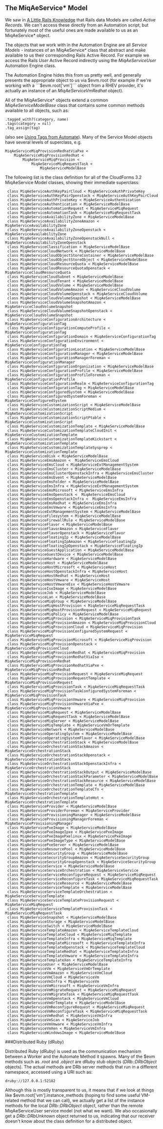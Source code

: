 ## The MiqAeService* Model

We saw in [A Little Rails Knowledge](../chapter4/a_little_rails_knowledge.md) that Rails data Models are called _Active Records_. We can't access these directly from an Automation script, but fortunately most of the useful ones are made available to us as an MiqAeService* object.

The objects that we work with in the Automation Engine are all _Service Models_ - instances of an MiqAeService* class that abstract and make available to us their corresponding Rails Active Record. For example we access the Rails _User_ Active Record indirectly using the _MiqAeServiceUser_ Automation Engine class.

The Automation Engine hides this from us pretty well, and generally presents the appropriate object to us via $evm.root (for example if we're working with a ```$evm.root['vm']``` object from a RHEV provider, it's actually an instance of an _MiqAeServiceVmRedhat_ object).

All of the MiqAeService\* objects extend a common _MiqAeServiceModelBase_ class that contains some common methods available to all objects, such as:

```
.tagged_with?(category, name)
.tags(category = nil)
.tag_assign(tag)
```

(also see [Using Tags from Automate](../chapter7/using_tags_from_automate.md)). Many of the Service Model objects have several levels of superclass, e.g.

```
MiqAeServiceMiqProvisionRedhatViaPxe <
	MiqAeServiceMiqProvisionRedhat <
		MiqAeServiceMiqProvision <
			MiqAeServiceMiqRequestTask <
				MiqAeServiceModelBase
```

The following list is the class definition for all of the CloudForms 3.2 MiqAeService Model classes, showing their immediate superclass:

```
 class MiqAeServiceAuthKeyPairCloud < MiqAeServiceAuthPrivateKey
 class MiqAeServiceAuthKeyPairOpenstack < MiqAeServiceAuthKeyPairCloud
 class MiqAeServiceAuthPrivateKey < MiqAeServiceAuthentication
 class MiqAeServiceAuthentication < MiqAeServiceModelBase
 class MiqAeServiceAutomationRequest < MiqAeServiceMiqRequest
 class MiqAeServiceAutomationTask < MiqAeServiceMiqRequestTask
 class MiqAeServiceAvailabilityZone < MiqAeServiceModelBase
 class MiqAeServiceAvailabilityZoneAmazon < MiqAeServiceAvailabilityZone
 class MiqAeServiceAvailabilityZoneOpenstack < MiqAeServiceAvailabilityZone
 class MiqAeServiceAvailabilityZoneOpenstackNull < MiqAeServiceAvailabilityZoneOpenstack
 class MiqAeServiceClassification < MiqAeServiceModelBase
 class MiqAeServiceCloudNetwork < MiqAeServiceModelBase
 class MiqAeServiceCloudObjectStoreContainer < MiqAeServiceModelBase
 class MiqAeServiceCloudObjectStoreObject < MiqAeServiceModelBase
 class MiqAeServiceCloudResourceQuota < MiqAeServiceModelBase
 class MiqAeServiceCloudResourceQuotaOpenstack < MiqAeServiceCloudResourceQuota
 class MiqAeServiceCloudSubnet < MiqAeServiceModelBase
 class MiqAeServiceCloudTenant < MiqAeServiceModelBase
 class MiqAeServiceCloudVolume < MiqAeServiceModelBase
 class MiqAeServiceCloudVolumeAmazon < MiqAeServiceCloudVolume
 class MiqAeServiceCloudVolumeOpenstack < MiqAeServiceCloudVolume
 class MiqAeServiceCloudVolumeSnapshot < MiqAeServiceModelBase
 class MiqAeServiceCloudVolumeSnapshotAmazon < MiqAeServiceCloudVolumeSnapshot
 class MiqAeServiceCloudVolumeSnapshotOpenstack < MiqAeServiceCloudVolumeSnapshot
 class MiqAeServiceConfigurationArchitecture < MiqAeServiceConfigurationTag
 class MiqAeServiceConfigurationComputeProfile < MiqAeServiceConfigurationTag
 class MiqAeServiceConfigurationDomain < MiqAeServiceConfigurationTag
 class MiqAeServiceConfigurationEnvironment < MiqAeServiceConfigurationTag
 class MiqAeServiceConfigurationLocation < MiqAeServiceModelBase
 class MiqAeServiceConfigurationManager < MiqAeServiceModelBase
 class MiqAeServiceConfigurationManagerForeman < MiqAeServiceConfigurationManager
 class MiqAeServiceConfigurationOrganization < MiqAeServiceModelBase
 class MiqAeServiceConfigurationProfile < MiqAeServiceModelBase
 class MiqAeServiceConfigurationProfileForeman < MiqAeServiceConfigurationProfile
 class MiqAeServiceConfigurationRealm < MiqAeServiceConfigurationTag
 class MiqAeServiceConfigurationTag < MiqAeServiceModelBase
 class MiqAeServiceConfiguredSystem < MiqAeServiceModelBase
 class MiqAeServiceConfiguredSystemForeman < MiqAeServiceConfiguredSystem
 class MiqAeServiceCustomizationScript < MiqAeServiceModelBase
 class MiqAeServiceCustomizationScriptMedium < MiqAeServiceCustomizationScript
 class MiqAeServiceCustomizationScriptPtable < MiqAeServiceCustomizationScript
 class MiqAeServiceCustomizationTemplate < MiqAeServiceModelBase
 class MiqAeServiceCustomizationTemplateCloudInit < MiqAeServiceCustomizationTemplate
 class MiqAeServiceCustomizationTemplateKickstart < MiqAeServiceCustomizationTemplate
 class MiqAeServiceCustomizationTemplateSysprep < MiqAeServiceCustomizationTemplate
 class MiqAeServiceDisk < MiqAeServiceModelBase
 class MiqAeServiceEmsAmazon <  MiqAeServiceEmsCloud
 class MiqAeServiceEmsCloud < MiqAeServiceExtManagementSystem
 class MiqAeServiceEmsCluster < MiqAeServiceModelBase
 class MiqAeServiceEmsClusterOpenstackInfra < MiqAeServiceEmsCluster
 class MiqAeServiceEmsEvent < MiqAeServiceModelBase
 class MiqAeServiceEmsFolder < MiqAeServiceModelBase
 class MiqAeServiceEmsInfra < MiqAeServiceExtManagementSystem
 class MiqAeServiceEmsMicrosoft < MiqAeServiceEmsInfra
 class MiqAeServiceEmsOpenstack <  MiqAeServiceEmsCloud
 class MiqAeServiceEmsOpenstackInfra <  MiqAeServiceEmsInfra
 class MiqAeServiceEmsRedhat < MiqAeServiceEmsInfra
 class MiqAeServiceEmsVmware < MiqAeServiceEmsInfra
 class MiqAeServiceExtManagementSystem < MiqAeServiceModelBase
 class MiqAeServiceFilesystem < MiqAeServiceModelBase
 class MiqAeServiceFirewallRule < MiqAeServiceModelBase
 class MiqAeServiceFlavor < MiqAeServiceModelBase
 class MiqAeServiceFlavorAmazon < MiqAeServiceFlavor
 class MiqAeServiceFlavorOpenstack < MiqAeServiceFlavor
 class MiqAeServiceFloatingIp < MiqAeServiceModelBase
 class MiqAeServiceFloatingIpAmazon < MiqAeServiceFloatingIp
 class MiqAeServiceFloatingIpOpenstack < MiqAeServiceFloatingIp
 class MiqAeServiceGuestApplication < MiqAeServiceModelBase
 class MiqAeServiceGuestDevice < MiqAeServiceModelBase
 class MiqAeServiceHardware < MiqAeServiceModelBase
 class MiqAeServiceHost < MiqAeServiceModelBase
 class MiqAeServiceHostMicrosoft < MiqAeServiceHost
 class MiqAeServiceHostOpenstackInfra < MiqAeServiceHost
 class MiqAeServiceHostRedhat < MiqAeServiceHost
 class MiqAeServiceHostVmware < MiqAeServiceHost
 class MiqAeServiceHostVmwareEsx < MiqAeServiceHostVmware
 class MiqAeServiceIsoImage < MiqAeServiceModelBase
 class MiqAeServiceJob < MiqAeServiceModelBase
 class MiqAeServiceLan < MiqAeServiceModelBase
 class MiqAeServiceMiqGroup < MiqAeServiceModelBase
 class MiqAeServiceMiqHostProvision < MiqAeServiceMiqRequestTask
 class MiqAeServiceMiqHostProvisionRequest < MiqAeServiceMiqRequest
 class MiqAeServiceMiqPolicy < MiqAeServiceModelBase
 class MiqAeServiceMiqProvision < MiqAeServiceMiqProvisionTask
 class MiqAeServiceMiqProvisionAmazon < MiqAeServiceMiqProvisionCloud
 class MiqAeServiceMiqProvisionCloud < MiqAeServiceMiqProvision
 class MiqAeServiceMiqProvisionConfiguredSystemRequest < MiqAeServiceMiqRequest
 class MiqAeServiceMiqProvisionMicrosoft < MiqAeServiceMiqProvision
 class MiqAeServiceMiqProvisionOpenstack < MiqAeServiceMiqProvisionCloud
 class MiqAeServiceMiqProvisionRedhat < MiqAeServiceMiqProvision
 class MiqAeServiceMiqProvisionRedhatViaIso < MiqAeServiceMiqProvisionRedhat
 class MiqAeServiceMiqProvisionRedhatViaPxe < MiqAeServiceMiqProvisionRedhat
 class MiqAeServiceMiqProvisionRequest < MiqAeServiceMiqRequest
 class MiqAeServiceMiqProvisionRequestTemplate < MiqAeServiceMiqProvisionRequest
 class MiqAeServiceMiqProvisionTask < MiqAeServiceMiqRequestTask
 class MiqAeServiceMiqProvisionTaskConfiguredSystemForeman < MiqAeServiceMiqProvisionTask
 class MiqAeServiceMiqProvisionVmware < MiqAeServiceMiqProvision
 class MiqAeServiceMiqProvisionVmwareViaPxe < MiqAeServiceMiqProvisionVmware
 class MiqAeServiceMiqRequest < MiqAeServiceModelBase
 class MiqAeServiceMiqRequestTask < MiqAeServiceModelBase
 class MiqAeServiceMiqServer < MiqAeServiceModelBase
 class MiqAeServiceMiqTemplate < MiqAeServiceVmOrTemplate
 class MiqAeServiceNetwork < MiqAeServiceModelBase
 class MiqAeServiceOperatingSystem < MiqAeServiceModelBase
 class MiqAeServiceOperatingSystemFlavor < MiqAeServiceModelBase
 class MiqAeServiceOrchestrationStack < MiqAeServiceModelBase
 class MiqAeServiceOrchestrationStackAmazon < MiqAeServiceOrchestrationStack
 class MiqAeServiceOrchestrationStackOpenstack < MiqAeServiceOrchestrationStack
 class MiqAeServiceOrchestrationStackOpenstackInfra < MiqAeServiceOrchestrationStack
 class MiqAeServiceOrchestrationStackOutput < MiqAeServiceModelBase
 class MiqAeServiceOrchestrationStackParameter < MiqAeServiceModelBase
 class MiqAeServiceOrchestrationStackResource < MiqAeServiceModelBase
 class MiqAeServiceOrchestrationTemplate < MiqAeServiceModelBase
 class MiqAeServiceOrchestrationTemplateCfn < MiqAeServiceOrchestrationTemplate
 class MiqAeServiceOrchestrationTemplateHot < MiqAeServiceOrchestrationTemplate
 class MiqAeServiceProvider < MiqAeServiceModelBase
 class MiqAeServiceProviderForeman < MiqAeServiceProvider
 class MiqAeServiceProvisioningManager < MiqAeServiceModelBase
 class MiqAeServiceProvisioningManagerForeman < MiqAeServiceProvisioningManager
 class MiqAeServicePxeImage < MiqAeServiceModelBase
 class MiqAeServicePxeImageIpxe < MiqAeServicePxeImage
 class MiqAeServicePxeImagePxelinux < MiqAeServicePxeImage
 class MiqAeServicePxeImageType < MiqAeServiceModelBase
 class MiqAeServicePxeServer < MiqAeServiceModelBase
 class MiqAeServiceResourcePool < MiqAeServiceModelBase
 class MiqAeServiceSecurityGroup < MiqAeServiceModelBase
 class MiqAeServiceSecurityGroupAmazon < MiqAeServiceSecurityGroup
 class MiqAeServiceSecurityGroupOpenstack < MiqAeServiceSecurityGroup
 class MiqAeServiceService < MiqAeServiceModelBase
 class MiqAeServiceServiceOrchestration < MiqAeServiceService
 class MiqAeServiceServiceReconfigureRequest < MiqAeServiceMiqRequest
 class MiqAeServiceServiceReconfigureTask < MiqAeServiceMiqRequestTask
 class MiqAeServiceServiceResource < MiqAeServiceModelBase
 class MiqAeServiceServiceTemplate < MiqAeServiceModelBase
 class MiqAeServiceServiceTemplateOrchestration < MiqAeServiceServiceTemplate
 class MiqAeServiceServiceTemplateProvisionRequest < MiqAeServiceMiqRequest
 class MiqAeServiceServiceTemplateProvisionTask < MiqAeServiceMiqRequestTask
 class MiqAeServiceSnapshot < MiqAeServiceModelBase
 class MiqAeServiceStorage < MiqAeServiceModelBase
 class MiqAeServiceSwitch < MiqAeServiceModelBase
 class MiqAeServiceTemplateAmazon < MiqAeServiceTemplateCloud
 class MiqAeServiceTemplateCloud < MiqAeServiceMiqTemplate
 class MiqAeServiceTemplateInfra < MiqAeServiceMiqTemplate
 class MiqAeServiceTemplateMicrosoft < MiqAeServiceTemplateInfra
 class MiqAeServiceTemplateOpenstack < MiqAeServiceTemplateCloud
 class MiqAeServiceTemplateRedhat < MiqAeServiceTemplateInfra
 class MiqAeServiceTemplateVmware < MiqAeServiceTemplateInfra
 class MiqAeServiceTemplateXen < MiqAeServiceTemplateInfra
 class MiqAeServiceUser < MiqAeServiceModelBase
 class MiqAeServiceVm < MiqAeServiceVmOrTemplate
 class MiqAeServiceVmAmazon < MiqAeServiceVmCloud
 class MiqAeServiceVmCloud < MiqAeServiceVm
 class MiqAeServiceVmInfra < MiqAeServiceVm
 class MiqAeServiceVmMicrosoft < MiqAeServiceVmInfra
 class MiqAeServiceVmMigrateRequest < MiqAeServiceMiqRequest
 class MiqAeServiceVmMigrateTask < MiqAeServiceMiqRequestTask
 class MiqAeServiceVmOpenstack < MiqAeServiceVmCloud
 class MiqAeServiceVmOrTemplate < MiqAeServiceModelBase
 class MiqAeServiceVmReconfigureRequest < MiqAeServiceMiqRequest
 class MiqAeServiceVmReconfigureTask < MiqAeServiceMiqRequestTask
 class MiqAeServiceVmRedhat < MiqAeServiceVmInfra
 class MiqAeServiceVmScan < MiqAeServiceJob
 class MiqAeServiceVmVmware < MiqAeServiceVmInfra
 class MiqAeServiceVmXen < MiqAeServiceVmInfra
 class MiqAeServiceWindowsImage < MiqAeServiceModelBase
```

###Distributed Ruby (dRuby)

Distributed Ruby (dRuby) is used as the communication mechanism between a Worker and the Automate Method it spawns. Many of the $evm methods such as _.root_ and _.object_ are  dRuby stub objects (_DRb::DRbObject_ objects). The actual methods are DRb server methods that run in a different namespace, accessed using a URI such as:

 ```
 druby://127.0.0.1:52182
 ```

Although this is mostly transparent to us, it means that if we look at things like $evm.root['vm'].instance\_methods (hoping to find some useful VM-related method that we can call), we actually get a list of the instance methods for the local _DRb::DRbObject_ object, rather than the remote MiqAeServiceUser service model (not what we want). We also occasionally get a _DRb::DRbUnknown_ object returned to us, indicating that our receiver doesn't know about the class definition for a distributed object.
